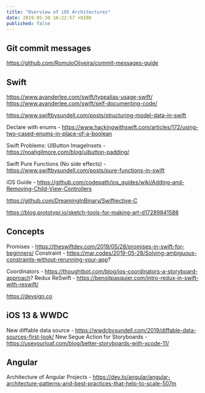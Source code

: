 ```yaml
---
title: "Overview of iOS Architectures"
date: 2019-05-30 16:22:57 +0100
published: false
---
```


## Git commit messages

https://github.com/RomuloOliveira/commit-messages-guide

## Swift

https://www.avanderlee.com/swift/typealias-usage-swift/
https://www.avanderlee.com/swift/self-documenting-code/

https://www.swiftbysundell.com/posts/structuring-model-data-in-swift

Declare with enums - https://www.hackingwithswift.com/articles/172/using-two-cased-enums-in-place-of-a-boolean

Swift Problems:
UIButton ImageInsets - https://noahgilmore.com/blog/uibutton-padding/

Swift Pure Functions (No side effects) - https://www.swiftbysundell.com/posts/pure-functions-in-swift

iOS Guide - https://github.com/codepath/ios_guides/wiki/Adding-and-Removing-Child-View-Controllers

https://github.com/DreamingInBinary/Swiftjective-C

https://blog.prototypr.io/sketch-tools-for-making-art-d17289841588

## Concepts

Promises - https://theswiftdev.com/2019/05/28/promises-in-swift-for-beginners/
Constraint - https://mar.codes/2019-05-28/Solving-ambiguous-constraints-without-rerunning-your-app?

Coordinators - https://thoughtbot.com/blog/ios-coordinators-a-storyboard-approach?
Redux ReSwift - https://benoitpasquier.com/intro-redux-in-swift-with-reswift/

https://devsign.co

## iOS 13 & WWDC

New diffable data source - https://wwdcbysundell.com/2019/diffable-data-sources-first-look/
New Segue Action for Storyboards - https://useyourloaf.com/blog/better-storyboards-with-xcode-11/

## Angular

Architecture of Angular Projects - https://dev.to/angular/angular-architecture-patterns-and-best-practices-that-help-to-scale-507m
